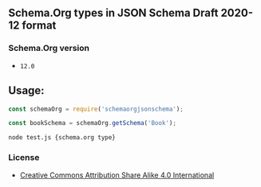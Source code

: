 ## Schema.Org types in JSON Schema Draft 2020-12 format

### Schema.Org version

* `12.0`

## Usage:

```js
const schemaOrg = require('schemaorgjsonschema');

const bookSchema = schemaOrg.getSchema('Book');
```

```shell
node test.js {schema.org type}
```

### License

* [Creative Commons Attribution Share Alike 4.0 International](https://spdx.org/licenses/CC-BY-SA-4.0.html)

